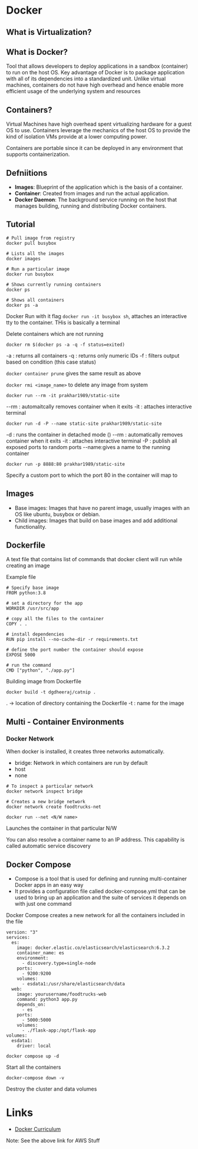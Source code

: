 # Docker

## What is Virtualization?


## What is Docker?
Tool that allows developers to deploy applications in a sandbox (container) to run on the host OS. Key advantage of Docker is to package application with all of its dependencies into a standardized unit. Unlike virtual machines, containers do not have high overhead and hence enable more efficient usage of the underlying system and resources

## Containers?
Virtual Machines have high overhead spent virtualizing hardware for a guest OS to use.
Containers leverage the mechanics of the host OS to provide the kind of isolation VMs provide at a lower computing power.

Containers are portable since it can be deployed in any environment that supports containerization.

## Defniitions
- <b>Images</b>: Blueprint of the application which is the basis of a container. 
- <b>Container</b>: Created from images and run the actual application.
- <b>Docker Daemon</b>: The background service running on the host that manages building, running and distributing Docker containers.


## Tutorial

```
# Pull image from registry
docker pull busybox

# Lists all the images
docker images

# Run a particular image
docker run busybox

# Shows currently running containers
docker ps

# Shows all containers
docker ps -a
```

Docker Run with it flag
`docker run -it busybox sh`, attaches an interactive tty to the container. THis is basically a terminal


Delete containers which are not running
```
docker rm $(docker ps -a -q -f status=exited)
```
-a : returns all containers
-q : returns only numeric IDs
-f : filters output based on condition (this case status)

`docker container prune` gives the same result as above

`docker rmi <image_name>` to delete any image from system

```
docker run --rm -it prakhar1989/static-site
```
--rm : automaitcally removes container when it exits
-it  : attaches interactive terminal 



```
docker run -d -P --name static-site prakhar1989/static-site
```
-d   : runs the container in detached mode ()
--rm : automatically removes container when it exits
-it  : attaches interactive terminal 
-P   : publish all exposed ports to random ports
--name:gives a name to the running container

```
docker run -p 8888:80 prakhar1989/static-site
```
Specify a custom port to which the port 80 in the container will map to

## Images

- Base images: Images that have no parent image, usually images with an OS like ubuntu, busybox or debian.
- Child images: Images that build on base images and add additional functionality.

## Dockerfile
A text file that contains list of commands that docker client will run while creating an image

Example file

```
# Specify base image
FROM python:3.8

# set a directory for the app
WORKDIR /usr/src/app

# copy all the files to the container
COPY . .

# install dependencies
RUN pip install --no-cache-dir -r requirements.txt

# define the port number the container should expose
EXPOSE 5000

# run the command
CMD ["python", "./app.py"]
```

Building image from Dockerfile
```
docker build -t dgdheeraj/catnip .
```
. -> location of directory containing the Dockerfile
-t : name for the image

## Multi - Container Environments

### Docker Network
When docker is installed, it creates three networks automatically.
- bridge: Network in which containers are run by default 
- host
- none

```
# To inspect a particular network
docker network inspect bridge
```


```
# Creates a new bridge network 
docker network create foodtrucks-net
```


```
docker run --net <N/W name>
```
Launches the container in that particular N/W


You can also resolve a container name to an IP address. This capability is called automatic service discovery

## Docker Compose

- Compose is a tool that is used for defining and running multi-container Docker apps in an easy way
- It provides a configuration file called docker-compose.yml that can be used to bring up an application and the suite of services it depends on with just one command

Docker Compose creates a new network for all the containers included in the file

```
version: "3"
services:
  es:
    image: docker.elastic.co/elasticsearch/elasticsearch:6.3.2
    container_name: es
    environment:
      - discovery.type=single-node
    ports:
      - 9200:9200
    volumes:
      - esdata1:/usr/share/elasticsearch/data
  web:
    image: yourusername/foodtrucks-web
    command: python3 app.py
    depends_on:
      - es
    ports:
      - 5000:5000
    volumes:
      - ./flask-app:/opt/flask-app
volumes:
  esdata1:
    driver: local
```

```
docker compose up -d
```
Start all the containers


```
docker-compose down -v
```
Destroy the cluster and data volumes 

# Links

- [Docker Curriculum](https://docker-curriculum.com/)

Note: See the above link for AWS Stuff